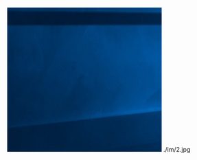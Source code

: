![im](https://github.com/flashtree1/flashtree1.github.io/blob/master/im/%E6%8D%95%E8%8E%B7.PNG)
./im/2.jpg
